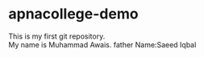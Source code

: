 # apnacollege-demo
This is my first git repository.
<br>
My name is Muhammad Awais.
father Name:Saeed Iqbal

